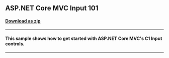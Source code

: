 ## ASP.NET Core MVC Input 101
#### [Download as zip](https://downgit.github.io/#/home?url=https://github.com/GrapeCity/ComponentOne-ASPNET-MVC-Samples/tree/master/ASPNETCore/HowTo/Input/Input101)
____
#### This sample shows how to get started with ASP.NET Core MVC's C1 Input controls.
____
